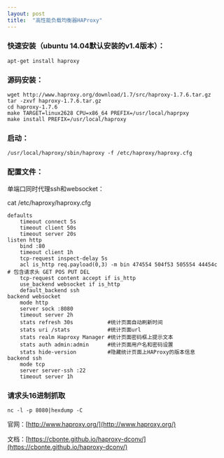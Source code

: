 ```yaml
---
layout: post
title:  "高性能负载均衡器HAProxy"
---
```


### 快速安装（ubuntu 14.04默认安装的v1.4版本）：

	apt-get install haproxy

### 源码安装：

	wget http://www.haproxy.org/download/1.7/src/haproxy-1.7.6.tar.gz
	tar -zxvf haproxy-1.7.6.tar.gz
	cd haproxy-1.7.6
	make TARGET=linux2628 CPU=x86_64 PREFIX=/usr/local/haprpxy
	make install PREFIX=/usr/local/haproxy

### 启动：

	/usr/local/haproxy/sbin/haproxy -f /etc/haproxy/haproxy.cfg

### 配置文件：

单端口同时代理ssh和websocket：

cat /etc/haproxy/haproxy.cfg

	defaults  
	    timeout connect 5s  
	    timeout client 50s  
	    timeout server 20s  
	listen http  
	    bind :80
	    timeout client 1h  
	    tcp-request inspect-delay 5s  
	    acl is_http req.payload(0,3) -m bin 474554 504f53 505554 44454c   # 包含请求头 GET POS PUT DEL
	    tcp-request content accept if is_http
	    use_backend websocket if is_http
	    default_backend ssh
	backend websocket
	    mode http
	    server sock :8080
	    timeout server 2h
        stats refresh 30s           #统计页面自动刷新时间  
        stats uri /stats            #统计页面url  
        stats realm Haproxy Manager #统计页面密码框上提示文本  
        stats auth admin:admin      #统计页面用户名和密码设置  
        stats hide-version          #隐藏统计页面上HAProxy的版本信息
	backend ssh  
	    mode tcp  
	    server server-ssh :22
	    timeout server 1h

### 请求头16进制抓取

	nc -l -p 8080|hexdump -C



官网：[http://www.haproxy.org/](http://www.haproxy.org/)

文档：[https://cbonte.github.io/haproxy-dconv/](https://cbonte.github.io/haproxy-dconv/)   
